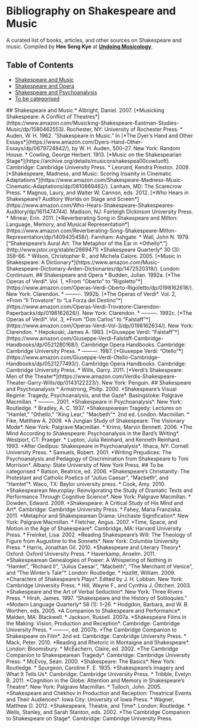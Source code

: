 # Bibliography on Shakespeare and Music

A curated list of books, articles, and other sources on Shakespeare and music. Compiled by **Hee Seng Kye** at [**Undoing Musicology**](https://undoingmusicology.com).

## Table of Contents

- [Shakespeare and Music](#music)
- [Shakespeare and Opera](#opera)
- [Shakespeare and Psychoanalysis](#psychoanalysis)
- [To be categorised](#tbc)

<a name="music" />
## Shakespeare and Music
* Albright, Daniel. 2007. [*Musicking Shakespeare: A Conflict of Theatres*](https://www.amazon.com/Musicking-Shakespeare-Eastman-Studies-Music/dp/1580462553). Rochester, NY: University of Rochester Press.
* Auden, W. H. 1962. “Shakespeare in Music.” In [*The Dyer’s Hand and Other Essays*](https://www.amazon.com/Dyers-Hand-Other-Essays/dp/0679724842/), by W. H. Auden, 500–27. New York: Random House.
* Cowling, George Herbert. 1913. [*Music on the Shakespearian Stage*](https://archive.org/details/musiconshakespea00cowluoft). Cambridge: Cambridge University Press.
* Leonard, Kendra Preston. 2009. [*Shakespeare, Madness, and Music: Scoring Insanity in Cinematic Adaptations*](https://www.amazon.com/Shakespeare-Madness-Music-Cinematic-Adaptations/dp/0810869462/). Lanham, MD: The Scarecrow Press.
* Magnus, Laury, and Walter W. Cannon, eds. 2012. [*Who Hears in Shakespeare? Auditory Worlds on Stage and Screen*](https://www.amazon.com/Who-Hears-Shakespeare-Shakespeares-Auditory/dp/1611474744). Madison, NJ: Fairleigh Dickinson University Press.
* Minear, Erin. 2011. [*Reverberating Song in Shakespeare and Milton: Language, Memory, and Musical Representation*](https://www.amazon.com/Reverberating-Song-Shakespeare-Milton-Representation/dp/1409435458/). Farnham: Ashgate.
* Wall, John N. 1979. [“Shakespeare’s Aural Art: The Metaphor of the Ear in *Othello*.”](http://www.jstor.org/stable/2869471) *Shakespeare Quarterly* 30 (3): 358–66.
* Wilson, Christopher R., and Michela Calore. 2005. [*Music in Shakespeare: A Dictionary*](https://www.amazon.com/Music-Shakespeare-Dictionary-Arden-Dictionaries/dp/1472520319/). London: Continuum.

<a name="opera" />
## Shakespeare and Opera
* Budden, Julian. 1992a. [*The Operas of Verdi*. Vol. 1, *From “Oberto” to “Rigoletto”*](https://www.amazon.com/Operas-Verdi-Oberto-Rigoletto/dp/0198162618/). New York: Clarendon.
* ———. 1992b. [*The Operas of Verdi*. Vol. 2, *From “Il Trovatore” to “La Forza del Destino”*](https://www.amazon.com/Operas-Verdi-Trovatore-Clarendon-Paperbacks/dp/0198162626/). New York: Clarendon.
* ———. 1992c. [*The Operas of Verdi*. Vol. 3, *From “Don Carlos” to “Falstaff”*](https://www.amazon.com/Operas-Verdi-Vol-3/dp/0198162634/). New York: Clarendon.
* Hepokoski, James A. 1983. [*Giuseppe Verdi: “Falstaff”*](https://www.amazon.com/Giuseppe-Verdi-Falstaff-Cambridge-Handbooks/dp/0521280168/). Cambridge Opera Handbooks. Cambridge: Cambridge University Press.
* ———. 1987. [*Giuseppe Verdi: “Otello”*](https://www.amazon.com/Giuseppe-Verdi-Otello-Cambridge-Handbooks/dp/0521277493/). Cambridge Opera Handbooks. Cambridge: Cambridge University Press.
* Wills, Garry. 2011. [*Verdi’s Shakespeare: Men of the Theater*](https://www.amazon.com/Verdis-Shakespeare-Theater-Garry-Wills/dp/0143122223/). New York: Penguin.

<a name="psychoanalysis" />
## Shakespeare and Psychoanalysis
* Armstrong, Philip. 2000. *Shakespeare’s Visual Regime: Tragedy, Psychoanalysis, and the Gaze*. Basingstoke: Palgrave Macmillan.
* ———. 2001. *Shakespeare in Psychoanalysis*. New York: Routledge.
* Bradley, A. C. 1937. *Shakespearean Tragedy: Lectures on "Hamlet," "Othello," "King Lear," "Macbeth"*. 2nd ed. London: Macmillan.
* Fike, Matthew A. 2009. *A Jungian Study of Shakespeare: The Visionary Mode*. New York: Palgrave Macmillan.
* Krims, Marvin Bennett. 2006. *The Mind According to Shakespeare: Psychoanalysis in the Bard’s Writing*. Westport, CT: Praeger.
* Lupton, Julia Reinhard, and Kenneth Reinhard. 1993. *After Oedipus: Shakespeare in Psychoanalysis*. Ithaca, NY: Cornell University Press.
* Samuels, Robert. 2001. *Writing Prejudices: The Psychoanalysis and Pedagogy of Discrimination from Shakespeare to Toni Morrison*. Albany: State University of New York Press.

<a name="tbc" />
## To be categorised
* Batson, Beatrice, ed. 2006. *Shakespeare’s Christianity: The Protestant and Catholic Poetics of “Julius Caesar”, “Macbeth”, and “Hamlet”*. Waco, TX: Baylor university press.
* Cook, Amy. 2010. *Shakespearean Neuroplay: Reinvigorating the Study of Dramatic Texts and Performance Through Cognitive Science*. New York: Palgrave Macmillan.
* Dowden, Edward. 2009. *Shakespeare: A Critical Study of His Mind and Art*. Cambridge: Cambridge University Press.
* Fahey, Maria Franziska. 2011. *Metaphor and Shakespearean Drama: Unchaste Signification*. New York: Palgrave Macmillan.
* Fletcher, Angus. 2007. *Time, Space, and Motion in the Age of Shakespeare*. Cambridge, MA: Harvard University Press.
* Freinkel, Lisa. 2002. *Reading Shakespeare’s Will: The Theology of Figure from Augustine to the Sonnets*. New York: Columbia University Press.
* Harris, Jonathan Gil. 2010. *Shakespeare and Literary Theory*. Oxford: Oxford University Press.
* Haverkamp, Anselm. 2011. *Shakespearean Genealogies of Power: A Whispering of Nothing in “Hamlet”, “Richard II”, “Julius Caesar”, “Macbeth”, “The Merchant of Venice”, and “The Winter’s Tale”*. London: Routledge.
* Hazlitt, William. 2009. *Characters of Shakespeare’s Plays*. Edited by J. H. Lobban. New York: Cambridge University Press.
* Hill, Wayne F., and Cynthia J. Öttchen. 2003. *Shakespeare and the Art of Verbal Seduction*. New York: Three Rivers Press.
* Hirsh, James. 1997. “Shakespeare and the History of Soliloquies.” *Modern Language Quarterly* 58 (1): 1–26.
* Hodgdon, Barbara, and W. B. Worthen, eds. 2005. *A Companion to Shakespeare and Performance*. Malden, MA: Blackwell.
* Jackson, Russell. 2007a. *Shakespeare Films in the Making: Vision, Production and Reception*. Cambridge: Cambridge University Press.
* ———, ed. 2007b. *The Cambridge Companion to Shakespeare on Film*. 2nd ed. Cambridge: Cambridge University Press.
* Mack, Peter. 2010. *Reading and Rhetoric in Montaigne and Shakespeare*. London: Bloomsbury.
* McEachern, Claire, ed. 2002. *The Cambridge Companion to Shakespearean Tragedy*. Cambridge: Cambridge University Press.
* McEvoy, Sean. 2000. *Shakespeare: The Basics*. New York: Routledge.
* Spurgeon, Caroline F. E. 1935. *Shakespeare’s Imagery and What It Tells Us*. Cambridge: Cambridge University Press.
* Tribble, Evelyn B. 2011. *Cognition in the Globe: Attention and Memory in Shakespeare’s Theatre*. New York: Palgrave Macmillan.
* Tulloch, John. 2005. *Shakespeare and Chekhov in Production and Reception: Theatrical Events and Their Audiences*. Iowa City: University of Iowa Press.
* Wagner, Matthew D. 2012. *Shakespeare, Theatre, and Time*. London: Routledge.
* Wells, Stanley, and Sarah Stanton, eds. 2002. *The Cambridge Companion to Shakespeare on Stage*. Cambridge: Cambridge University Press.